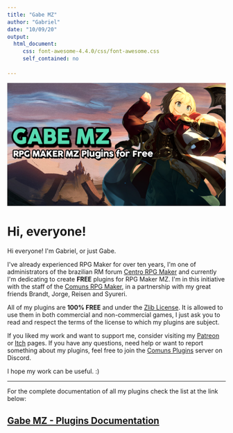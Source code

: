 ```yaml
---
title: "Gabe MZ"
author: "Gabriel"
date: "10/09/20"
output: 
  html_document:
     css: font-awesome-4.4.0/css/font-awesome.css
     self_contained: no

---
```

![Main Thumb](images/MainThumb.PNG)

# Hi, everyone!

Hi everyone! I'm Gabriel, or just Gabe. 

I've already experienced RPG Maker for over ten years, I'm one of administrators of the brazilian RM forum [Centro RPG Maker](https://centrorpg.com/) and currently I'm dedicating to create **FREE** plugins for RPG Maker MZ. I'm in this initiative with the staff of the [Comuns RPG Maker](https://comuns-rpgmaker.github.io), in a partnership with my great friends Brandt, Jorge, Reisen and Syureri.

All of my plugins are **100% FREE** and under the [Zlib License](https://github.com/comuns-rpgmaker/GabeMZ/blob/master/LICENSE). It is allowed to use them in both commercial and non-commercial games, I just ask you to read and respect the terms of the license to which my plugins are subject.

If you liked my work and want to support me, consider visiting my [Patreon](https://www.patreon.com/gabriel_nfd) or [Itch](https://dromarch.itch.io/) pages. If you have any questions, need help or want to report something about my plugins, feel free to join the [Comuns Plugins](https://discord.gg/GG85QRz) server on Discord.

I hope my work can be useful. :)

***

For the complete documentation of all my plugins check the list at the link below:
## [Gabe MZ - Plugins Documentation](Plugins)